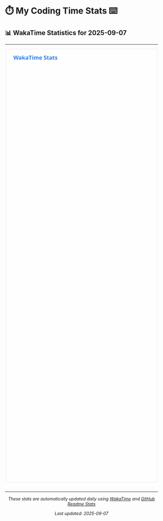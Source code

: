 # ⏱️ My Coding Time Stats ⌨️

## 📊 WakaTime Statistics for 2025-09-07

---

<div align="center">

<img src="./images/wakatime-stats-2025-09-07.svg" alt="WakaTime Stats" width="500">

</div>

---

<div align="center">

*These stats are automatically updated daily using [WakaTime](https://wakatime.com) and [GitHub Readme Stats](https://github.com/anuraghazra/github-readme-stats)*

*Last updated: 2025-09-07*
</div>
